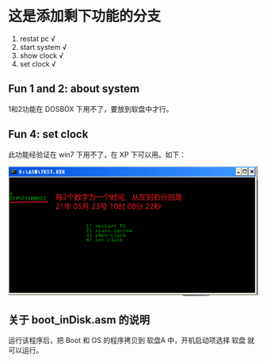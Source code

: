 # 这是添加剩下功能的分支

1. restat pc        √
2. start system     √
3. show clock       √
4. set clock        √

## Fun 1 and 2: about system

1和2功能在 DOSBOX 下用不了，要放到软盘中才行。

## Fun 4: set clock

此功能经验证在 win7 下用不了，在 XP 下可以用。如下：

![看不到图片是科学问题](https://raw.githubusercontent.com/yiyah/Picture_Material/master/20210523100910.png)

## 关于 boot_inDisk.asm 的说明

运行该程序后，把 Boot 和 OS 的程序拷贝到 软盘A 中，开机启动项选择 软盘 就可以运行。
